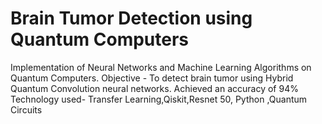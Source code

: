 # Brain Tumor Detection using Quantum Computers

Implementation of Neural Networks and Machine Learning Algorithms on Quantum Computers.
Objective - To detect brain tumor using Hybrid Quantum Convolution neural networks. 
Achieved an accuracy of 94%
Technology used- Transfer Learning,Qiskit,Resnet 50, Python ,Quantum Circuits
